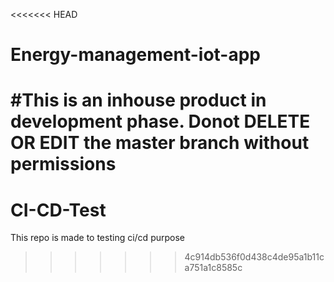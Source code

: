 <<<<<<< HEAD
# Energy-management-iot-app

#This is an inhouse product in development phase. Donot DELETE OR EDIT the master branch without permissions
=======
# CI-CD-Test
This repo is made to testing ci/cd purpose
>>>>>>> 4c914db536f0d438c4de95a1b11ca751a1c8585c
